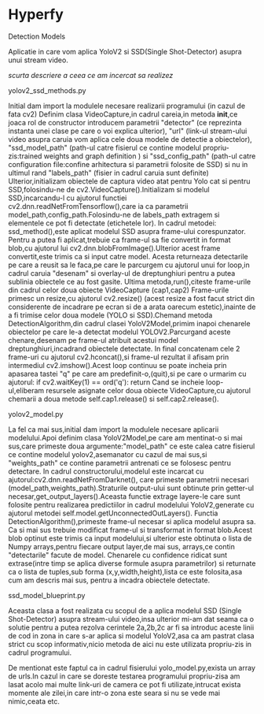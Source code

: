 # Hyperfy
Detection Models

Aplicatie in care vom aplica YoloV2 si SSD(Single Shot-Detector) asupra unui stream video.

*scurta descriere a ceea ce am incercat sa realizez*

yolov2_ssd_methods.py

Initial dam import la modulele necesare realizarii programului (in cazul de fata cv2)
Definim clasa VideoCapture,in cadrul careia,in metoda __init__,ce joaca rol de constructor
introducem parametrii "detector" (ce reprezinta instanta unei clase pe care o voi explica ulterior),
"url" (link-ul stream-ului video asupra caruia vom aplica cele doua modele de detectie a obiectelor),
"ssd_model_path" (path-ul catre fisierul ce contine modelul propriu-zis:trained weights and graph definition
) si "ssd_config_path" (path-ul catre configuration file:confine arhitectura si parametrii 
folosite de SSD) si nu in ultimul rand "labels_path" (fisier in cadrul caruia sunt definite)
Ulterior,initializam obiectele de captura video atat pentru Yolo cat si pentru
SSD,folosindu-ne de cv2.VideoCapture().Initializam si modelul SSD,incarcandu-l cu ajutorul functiei
cv2.dnn.readNetFromTensorflow(),care ia ca parametrii model_path,config_path.Folosindu-ne de 
labels_path extragem si elementele ce pot fi detectate (etichetele lor).
In cadrul metodei: ssd_method(),este aplicat modelul SSD asupra frame-ului corespunzator.
Pentru a putea fi aplicat,trebuie ca frame-ul sa fie convertit in format blob,cu ajutorul
lui cv2.dnn.blobFromImage().Ulterior acest frame convertit,este trimis ca si input catre model.
Acesta returneaza detectarile pe care a reusit sa le faca,pe care le parcurgem cu ajutorul
unui for loop,in cadrul caruia "desenam" si overlay-ul de dreptunghiuri pentru a putea sublinia
obiectele ce au fost gasite.
Ultima metoda,run(),citeste frame-urile din cadrul celor doua obiecte VideoCapture (cap1,cap2)
Frame-urile primesc un resize,cu ajutorul cv2.resize() (acest resize a fost facut strict din
considerente de incadrare pe ecran si de a arata oarecum estetic),inainte de a fi trimise celor doua modele
(YOLO si SSD).Chemand metoda DetectionAlgorithm,din cadrul clasei YoloV2Model,primim inapoi
chenarele obiectelor pe care le-a detectat modelul YOLOV2.Parcurgand aceste chenare,desenam 
pe frame-ul atribuit acestui model dreptunghiuri,incadrand obiectele detectate.
In final concatenam cele 2 frame-uri cu ajutorul cv2.hconcat(),si frame-ul rezultat il
afisam prin intermediul cv2.imshow().Acest loop continuu se poate incheia prin apasarea tastei "q"
pe care am predefinit-o,(quit),si pe care o urmarim cu ajutorul:
            if cv2.waitKey(1) == ord('q'):
                return
Cand se incheie loop-ul,eliberam resursele asignate celor doua obiecte VideoCapture,cu ajutorul 
chemarii a doua metode self.cap1.release() si self.cap2.release().

yolov2_model.py

La fel ca mai sus,initial dam import la modulele necesare aplicarii modelului.Apoi
definim clasa YoloV2Model,pe care am mentinat-o si mai sus,care primeste doua argumente:"model_path"
ce este calea catre fisierul ce contine modelul yolov2,asemanator cu cazul de mai sus,si "weights_path"
ce contine parametrii antrenati ce se folosesc pentru detectare.
In cadrul constructorului,modelul este incarcat cu ajutorul:cv2.dnn.readNetFromDarknet(),
care primeste parametrii necesari (model_path,weights_path).Straturile output-ului sunt obtinute
prin getter-ul necesar,get_output_layers().Aceasta functie extrage layere-le care sunt folosite
pentru realizarea predictiilor in cadrul modelului YoloV2,generate cu ajutorul metodei self.model.getUnconnectedOutLayers().
Functia DetectionAlgorithm(),primeste frame-ul necesar si aplica modelul asupra sa.
Ca si mai sus trebuie modificat frame-ul si transformat in format blob.Acest blob optinut este trimis
ca input modelului,si ulterior este obtinuta o lista de Numpy arrays,pentru fiecare output layer,de mai sus,
arrays,ce contin "detectarile" facute de model.
Chenarele cu confidence ridicat sunt extrase(intre timp se aplica diverse formule asupra
parametrilor) si returnate ca o lista de tuples,sub forma (x,y,width,height),lista ce este folosita,asa cum am descris mai sus,
pentru a incadra obiectele detectate.
	

ssd_model_blueprint.py

Aceasta clasa a fost realizata cu scopul de a aplica modelul SSD (Single Shot-Detector)
asupra stream-ului video,insa ulterior mi-am dat seama ca o solutie pentru a putea rezolva cerintele 
2a,2b,2c ar fi sa introduc aceste linii de cod in zona in care s-ar aplica si modelul YoloV2,asa ca am pastrat clasa 
strict cu scop informativ,nicio metoda de aici nu este utilizata propriu-zis in cadrul programului.

De mentionat este faptul ca in cadrul fisierului yolo_model.py,exista un array de urls.In cazul in care se doreste testarea
programului propriu-zisa am lasat acolo mai multe link-uri de camera ce pot fi utilizate,intrucat exista momente ale zilei,in
care intr-o zona este seara si nu se vede mai nimic,ceata etc.
